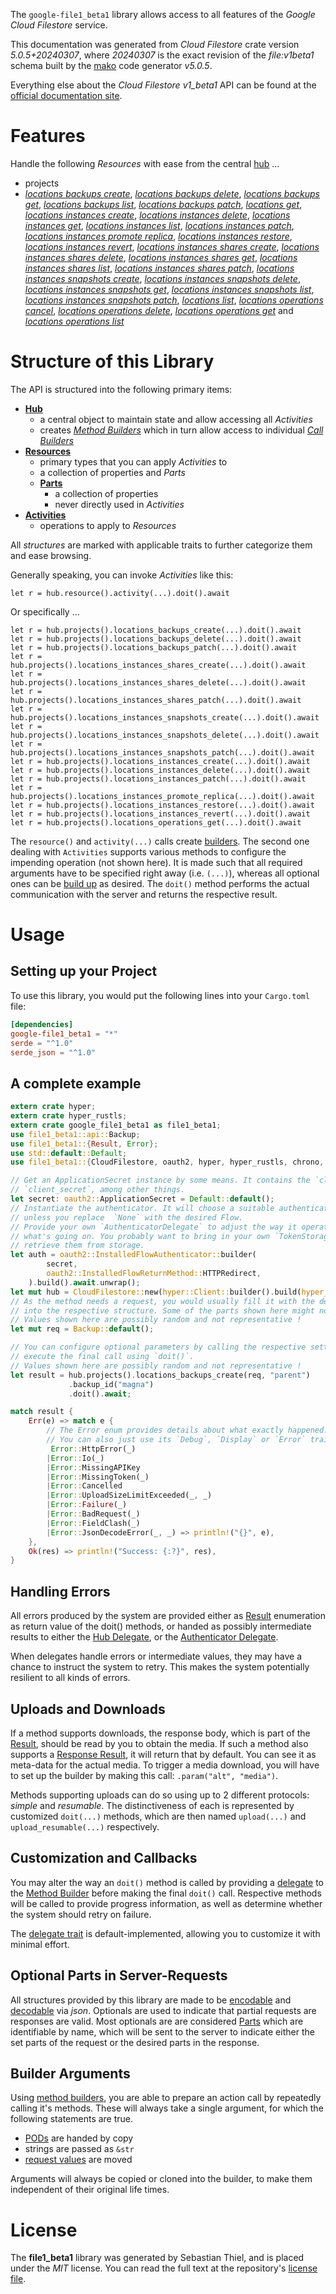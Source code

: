 <!---
DO NOT EDIT !
This file was generated automatically from 'src/generator/templates/api/README.md.mako'
DO NOT EDIT !
-->
The `google-file1_beta1` library allows access to all features of the *Google Cloud Filestore* service.

This documentation was generated from *Cloud Filestore* crate version *5.0.5+20240307*, where *20240307* is the exact revision of the *file:v1beta1* schema built by the [mako](http://www.makotemplates.org/) code generator *v5.0.5*.

Everything else about the *Cloud Filestore* *v1_beta1* API can be found at the
[official documentation site](https://cloud.google.com/filestore/).
# Features

Handle the following *Resources* with ease from the central [hub](https://docs.rs/google-file1_beta1/5.0.5+20240307/google_file1_beta1/CloudFilestore) ... 

* projects
 * [*locations backups create*](https://docs.rs/google-file1_beta1/5.0.5+20240307/google_file1_beta1/api::ProjectLocationBackupCreateCall), [*locations backups delete*](https://docs.rs/google-file1_beta1/5.0.5+20240307/google_file1_beta1/api::ProjectLocationBackupDeleteCall), [*locations backups get*](https://docs.rs/google-file1_beta1/5.0.5+20240307/google_file1_beta1/api::ProjectLocationBackupGetCall), [*locations backups list*](https://docs.rs/google-file1_beta1/5.0.5+20240307/google_file1_beta1/api::ProjectLocationBackupListCall), [*locations backups patch*](https://docs.rs/google-file1_beta1/5.0.5+20240307/google_file1_beta1/api::ProjectLocationBackupPatchCall), [*locations get*](https://docs.rs/google-file1_beta1/5.0.5+20240307/google_file1_beta1/api::ProjectLocationGetCall), [*locations instances create*](https://docs.rs/google-file1_beta1/5.0.5+20240307/google_file1_beta1/api::ProjectLocationInstanceCreateCall), [*locations instances delete*](https://docs.rs/google-file1_beta1/5.0.5+20240307/google_file1_beta1/api::ProjectLocationInstanceDeleteCall), [*locations instances get*](https://docs.rs/google-file1_beta1/5.0.5+20240307/google_file1_beta1/api::ProjectLocationInstanceGetCall), [*locations instances list*](https://docs.rs/google-file1_beta1/5.0.5+20240307/google_file1_beta1/api::ProjectLocationInstanceListCall), [*locations instances patch*](https://docs.rs/google-file1_beta1/5.0.5+20240307/google_file1_beta1/api::ProjectLocationInstancePatchCall), [*locations instances promote replica*](https://docs.rs/google-file1_beta1/5.0.5+20240307/google_file1_beta1/api::ProjectLocationInstancePromoteReplicaCall), [*locations instances restore*](https://docs.rs/google-file1_beta1/5.0.5+20240307/google_file1_beta1/api::ProjectLocationInstanceRestoreCall), [*locations instances revert*](https://docs.rs/google-file1_beta1/5.0.5+20240307/google_file1_beta1/api::ProjectLocationInstanceRevertCall), [*locations instances shares create*](https://docs.rs/google-file1_beta1/5.0.5+20240307/google_file1_beta1/api::ProjectLocationInstanceShareCreateCall), [*locations instances shares delete*](https://docs.rs/google-file1_beta1/5.0.5+20240307/google_file1_beta1/api::ProjectLocationInstanceShareDeleteCall), [*locations instances shares get*](https://docs.rs/google-file1_beta1/5.0.5+20240307/google_file1_beta1/api::ProjectLocationInstanceShareGetCall), [*locations instances shares list*](https://docs.rs/google-file1_beta1/5.0.5+20240307/google_file1_beta1/api::ProjectLocationInstanceShareListCall), [*locations instances shares patch*](https://docs.rs/google-file1_beta1/5.0.5+20240307/google_file1_beta1/api::ProjectLocationInstanceSharePatchCall), [*locations instances snapshots create*](https://docs.rs/google-file1_beta1/5.0.5+20240307/google_file1_beta1/api::ProjectLocationInstanceSnapshotCreateCall), [*locations instances snapshots delete*](https://docs.rs/google-file1_beta1/5.0.5+20240307/google_file1_beta1/api::ProjectLocationInstanceSnapshotDeleteCall), [*locations instances snapshots get*](https://docs.rs/google-file1_beta1/5.0.5+20240307/google_file1_beta1/api::ProjectLocationInstanceSnapshotGetCall), [*locations instances snapshots list*](https://docs.rs/google-file1_beta1/5.0.5+20240307/google_file1_beta1/api::ProjectLocationInstanceSnapshotListCall), [*locations instances snapshots patch*](https://docs.rs/google-file1_beta1/5.0.5+20240307/google_file1_beta1/api::ProjectLocationInstanceSnapshotPatchCall), [*locations list*](https://docs.rs/google-file1_beta1/5.0.5+20240307/google_file1_beta1/api::ProjectLocationListCall), [*locations operations cancel*](https://docs.rs/google-file1_beta1/5.0.5+20240307/google_file1_beta1/api::ProjectLocationOperationCancelCall), [*locations operations delete*](https://docs.rs/google-file1_beta1/5.0.5+20240307/google_file1_beta1/api::ProjectLocationOperationDeleteCall), [*locations operations get*](https://docs.rs/google-file1_beta1/5.0.5+20240307/google_file1_beta1/api::ProjectLocationOperationGetCall) and [*locations operations list*](https://docs.rs/google-file1_beta1/5.0.5+20240307/google_file1_beta1/api::ProjectLocationOperationListCall)




# Structure of this Library

The API is structured into the following primary items:

* **[Hub](https://docs.rs/google-file1_beta1/5.0.5+20240307/google_file1_beta1/CloudFilestore)**
    * a central object to maintain state and allow accessing all *Activities*
    * creates [*Method Builders*](https://docs.rs/google-file1_beta1/5.0.5+20240307/google_file1_beta1/client::MethodsBuilder) which in turn
      allow access to individual [*Call Builders*](https://docs.rs/google-file1_beta1/5.0.5+20240307/google_file1_beta1/client::CallBuilder)
* **[Resources](https://docs.rs/google-file1_beta1/5.0.5+20240307/google_file1_beta1/client::Resource)**
    * primary types that you can apply *Activities* to
    * a collection of properties and *Parts*
    * **[Parts](https://docs.rs/google-file1_beta1/5.0.5+20240307/google_file1_beta1/client::Part)**
        * a collection of properties
        * never directly used in *Activities*
* **[Activities](https://docs.rs/google-file1_beta1/5.0.5+20240307/google_file1_beta1/client::CallBuilder)**
    * operations to apply to *Resources*

All *structures* are marked with applicable traits to further categorize them and ease browsing.

Generally speaking, you can invoke *Activities* like this:

```Rust,ignore
let r = hub.resource().activity(...).doit().await
```

Or specifically ...

```ignore
let r = hub.projects().locations_backups_create(...).doit().await
let r = hub.projects().locations_backups_delete(...).doit().await
let r = hub.projects().locations_backups_patch(...).doit().await
let r = hub.projects().locations_instances_shares_create(...).doit().await
let r = hub.projects().locations_instances_shares_delete(...).doit().await
let r = hub.projects().locations_instances_shares_patch(...).doit().await
let r = hub.projects().locations_instances_snapshots_create(...).doit().await
let r = hub.projects().locations_instances_snapshots_delete(...).doit().await
let r = hub.projects().locations_instances_snapshots_patch(...).doit().await
let r = hub.projects().locations_instances_create(...).doit().await
let r = hub.projects().locations_instances_delete(...).doit().await
let r = hub.projects().locations_instances_patch(...).doit().await
let r = hub.projects().locations_instances_promote_replica(...).doit().await
let r = hub.projects().locations_instances_restore(...).doit().await
let r = hub.projects().locations_instances_revert(...).doit().await
let r = hub.projects().locations_operations_get(...).doit().await
```

The `resource()` and `activity(...)` calls create [builders][builder-pattern]. The second one dealing with `Activities` 
supports various methods to configure the impending operation (not shown here). It is made such that all required arguments have to be 
specified right away (i.e. `(...)`), whereas all optional ones can be [build up][builder-pattern] as desired.
The `doit()` method performs the actual communication with the server and returns the respective result.

# Usage

## Setting up your Project

To use this library, you would put the following lines into your `Cargo.toml` file:

```toml
[dependencies]
google-file1_beta1 = "*"
serde = "^1.0"
serde_json = "^1.0"
```

## A complete example

```Rust
extern crate hyper;
extern crate hyper_rustls;
extern crate google_file1_beta1 as file1_beta1;
use file1_beta1::api::Backup;
use file1_beta1::{Result, Error};
use std::default::Default;
use file1_beta1::{CloudFilestore, oauth2, hyper, hyper_rustls, chrono, FieldMask};

// Get an ApplicationSecret instance by some means. It contains the `client_id` and 
// `client_secret`, among other things.
let secret: oauth2::ApplicationSecret = Default::default();
// Instantiate the authenticator. It will choose a suitable authentication flow for you, 
// unless you replace  `None` with the desired Flow.
// Provide your own `AuthenticatorDelegate` to adjust the way it operates and get feedback about 
// what's going on. You probably want to bring in your own `TokenStorage` to persist tokens and
// retrieve them from storage.
let auth = oauth2::InstalledFlowAuthenticator::builder(
        secret,
        oauth2::InstalledFlowReturnMethod::HTTPRedirect,
    ).build().await.unwrap();
let mut hub = CloudFilestore::new(hyper::Client::builder().build(hyper_rustls::HttpsConnectorBuilder::new().with_native_roots().unwrap().https_or_http().enable_http1().build()), auth);
// As the method needs a request, you would usually fill it with the desired information
// into the respective structure. Some of the parts shown here might not be applicable !
// Values shown here are possibly random and not representative !
let mut req = Backup::default();

// You can configure optional parameters by calling the respective setters at will, and
// execute the final call using `doit()`.
// Values shown here are possibly random and not representative !
let result = hub.projects().locations_backups_create(req, "parent")
             .backup_id("magna")
             .doit().await;

match result {
    Err(e) => match e {
        // The Error enum provides details about what exactly happened.
        // You can also just use its `Debug`, `Display` or `Error` traits
         Error::HttpError(_)
        |Error::Io(_)
        |Error::MissingAPIKey
        |Error::MissingToken(_)
        |Error::Cancelled
        |Error::UploadSizeLimitExceeded(_, _)
        |Error::Failure(_)
        |Error::BadRequest(_)
        |Error::FieldClash(_)
        |Error::JsonDecodeError(_, _) => println!("{}", e),
    },
    Ok(res) => println!("Success: {:?}", res),
}

```
## Handling Errors

All errors produced by the system are provided either as [Result](https://docs.rs/google-file1_beta1/5.0.5+20240307/google_file1_beta1/client::Result) enumeration as return value of
the doit() methods, or handed as possibly intermediate results to either the 
[Hub Delegate](https://docs.rs/google-file1_beta1/5.0.5+20240307/google_file1_beta1/client::Delegate), or the [Authenticator Delegate](https://docs.rs/yup-oauth2/*/yup_oauth2/trait.AuthenticatorDelegate.html).

When delegates handle errors or intermediate values, they may have a chance to instruct the system to retry. This 
makes the system potentially resilient to all kinds of errors.

## Uploads and Downloads
If a method supports downloads, the response body, which is part of the [Result](https://docs.rs/google-file1_beta1/5.0.5+20240307/google_file1_beta1/client::Result), should be
read by you to obtain the media.
If such a method also supports a [Response Result](https://docs.rs/google-file1_beta1/5.0.5+20240307/google_file1_beta1/client::ResponseResult), it will return that by default.
You can see it as meta-data for the actual media. To trigger a media download, you will have to set up the builder by making
this call: `.param("alt", "media")`.

Methods supporting uploads can do so using up to 2 different protocols: 
*simple* and *resumable*. The distinctiveness of each is represented by customized 
`doit(...)` methods, which are then named `upload(...)` and `upload_resumable(...)` respectively.

## Customization and Callbacks

You may alter the way an `doit()` method is called by providing a [delegate](https://docs.rs/google-file1_beta1/5.0.5+20240307/google_file1_beta1/client::Delegate) to the 
[Method Builder](https://docs.rs/google-file1_beta1/5.0.5+20240307/google_file1_beta1/client::CallBuilder) before making the final `doit()` call. 
Respective methods will be called to provide progress information, as well as determine whether the system should 
retry on failure.

The [delegate trait](https://docs.rs/google-file1_beta1/5.0.5+20240307/google_file1_beta1/client::Delegate) is default-implemented, allowing you to customize it with minimal effort.

## Optional Parts in Server-Requests

All structures provided by this library are made to be [encodable](https://docs.rs/google-file1_beta1/5.0.5+20240307/google_file1_beta1/client::RequestValue) and 
[decodable](https://docs.rs/google-file1_beta1/5.0.5+20240307/google_file1_beta1/client::ResponseResult) via *json*. Optionals are used to indicate that partial requests are responses 
are valid.
Most optionals are are considered [Parts](https://docs.rs/google-file1_beta1/5.0.5+20240307/google_file1_beta1/client::Part) which are identifiable by name, which will be sent to 
the server to indicate either the set parts of the request or the desired parts in the response.

## Builder Arguments

Using [method builders](https://docs.rs/google-file1_beta1/5.0.5+20240307/google_file1_beta1/client::CallBuilder), you are able to prepare an action call by repeatedly calling it's methods.
These will always take a single argument, for which the following statements are true.

* [PODs][wiki-pod] are handed by copy
* strings are passed as `&str`
* [request values](https://docs.rs/google-file1_beta1/5.0.5+20240307/google_file1_beta1/client::RequestValue) are moved

Arguments will always be copied or cloned into the builder, to make them independent of their original life times.

[wiki-pod]: http://en.wikipedia.org/wiki/Plain_old_data_structure
[builder-pattern]: http://en.wikipedia.org/wiki/Builder_pattern
[google-go-api]: https://github.com/google/google-api-go-client

# License
The **file1_beta1** library was generated by Sebastian Thiel, and is placed 
under the *MIT* license.
You can read the full text at the repository's [license file][repo-license].

[repo-license]: https://github.com/Byron/google-apis-rsblob/main/LICENSE.md

